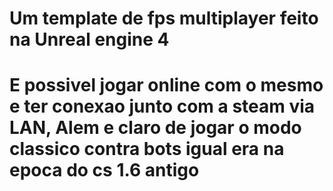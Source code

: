 # Um template de fps multiplayer feito na Unreal engine 4
# E possivel jogar online com o mesmo e ter conexao junto com a steam via LAN, Alem e claro de jogar o modo classico contra bots igual era na epoca do cs 1.6 antigo
